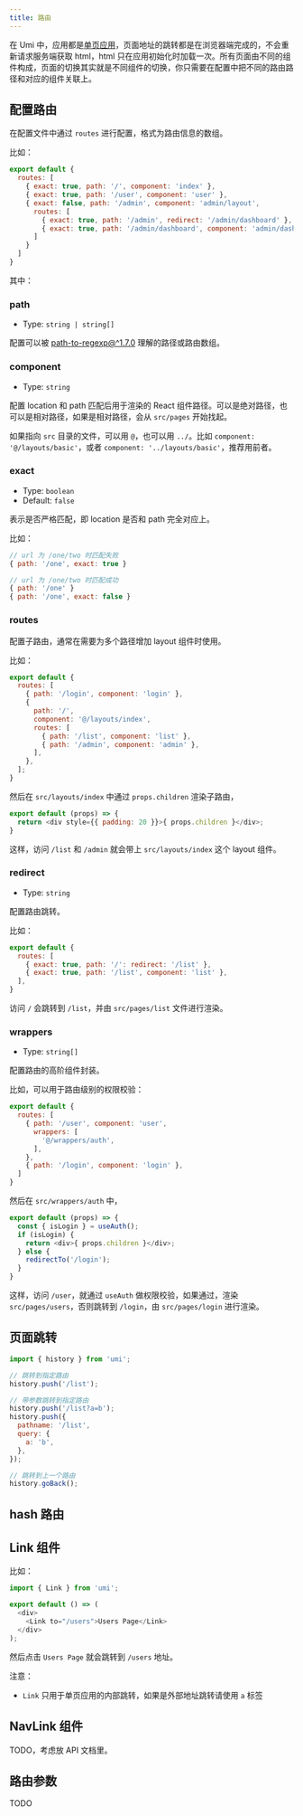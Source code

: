 ```yaml
---
title: 路由
---
```


在 Umi 中，应用都是[单页应用](https://en.wikipedia.org/wiki/Single-page_application)，页面地址的跳转都是在浏览器端完成的，不会重新请求服务端获取 html，html 只在应用初始化时加载一次。所有页面由不同的组件构成，页面的切换其实就是不同组件的切换，你只需要在配置中把不同的路由路径和对应的组件关联上。

## 配置路由

在配置文件中通过 `routes` 进行配置，格式为路由信息的数组。

比如：

```js
export default {
  routes: [
    { exact: true, path: '/', component: 'index' },
    { exact: true, path: '/user', component: 'user' },
    { exact: false, path: '/admin', component: 'admin/layout',
      routes: [
        { exact: true, path: '/admin', redirect: '/admin/dashboard' },
        { exact: true, path: '/admin/dashboard', component: 'admin/dashboard' },
      ]
    }
  ]
}
```

其中：

### path

* Type: `string | string[]`

配置可以被 [path-to-regexp@^1.7.0](https://github.com/pillarjs/path-to-regexp/tree/v1.7.0) 理解的路径或路由数组。

### component

* Type: `string`

配置 location 和 path 匹配后用于渲染的 React 组件路径。可以是绝对路径，也可以是相对路径，如果是相对路径，会从 `src/pages` 开始找起。

如果指向 `src` 目录的文件，可以用 `@`，也可以用 `../`。比如 `component: '@/layouts/basic'`，或者 `component: '../layouts/basic'`，推荐用前者。

### exact

* Type: `boolean`
* Default: `false`

表示是否严格匹配，即 location 是否和 path 完全对应上。

比如：

```js
// url 为 /one/two 时匹配失败
{ path: '/one', exact: true }

// url 为 /one/two 时匹配成功
{ path: '/one' }
{ path: '/one', exact: false }
```

### routes

配置子路由，通常在需要为多个路径增加 layout 组件时使用。

比如：

```js
export default {
  routes: [
    { path: '/login', component: 'login' },
    {
      path: '/',
      component: '@/layouts/index',
      routes: [
        { path: '/list', component: 'list' },
        { path: '/admin', component: 'admin' },
      ],
    }, 
  ];
}
```

然后在 `src/layouts/index` 中通过 `props.children` 渲染子路由，

```js
export default (props) => {
  return <div style={{ padding: 20 }}>{ props.children }</div>;
}
```

这样，访问 `/list` 和 `/admin` 就会带上 `src/layouts/index` 这个 layout 组件。

### redirect

* Type: `string`

配置路由跳转。

比如：

```js
export default {
  routes: [
    { exact: true, path: '/': redirect: '/list' },
    { exact: true, path: '/list', component: 'list' },
  ],
}
```

访问 `/` 会跳转到 `/list`，并由 `src/pages/list` 文件进行渲染。

### wrappers

* Type: `string[]`

配置路由的高阶组件封装。

比如，可以用于路由级别的权限校验：

```js
export default {
  routes: [
    { path: '/user', component: 'user',
      wrappers: [
        '@/wrappers/auth',
      ],
    },
    { path: '/login', component: 'login' },
  ]
}
```

然后在 `src/wrappers/auth` 中，

```js
export default (props) => {
  const { isLogin } = useAuth();
  if (isLogin) {
    return <div>{ props.children }</div>;
  } else {
    redirectTo('/login');
  }
}
```

这样，访问 `/user`，就通过 `useAuth` 做权限校验，如果通过，渲染 `src/pages/users`，否则跳转到 `/login`，由 `src/pages/login` 进行渲染。

## 页面跳转

```js
import { history } from 'umi';

// 跳转到指定路由
history.push('/list');

// 带参数跳转到指定路由
history.push('/list?a=b');
history.push({
  pathname: '/list',
  query: {
    a: 'b',
  },
});

// 跳转到上一个路由
history.goBack();
```

## hash 路由

## Link 组件

比如：

```js
import { Link } from 'umi';

export default () => (
  <div>
    <Link to="/users">Users Page</Link>
  </div>
);
```

然后点击 `Users Page` 就会跳转到 `/users` 地址。

注意：

* `Link` 只用于单页应用的内部跳转，如果是外部地址跳转请使用 `a` 标签

## NavLink 组件

TODO，考虑放 API 文档里。

## 路由参数

TODO
